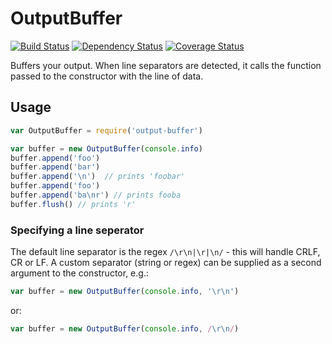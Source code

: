 # OutputBuffer

[![Build Status](https://travis-ci.org/achingbrain/output-buffer.svg)](https://travis-ci.org/achingbrain/output-buffer) [![Dependency Status](https://david-dm.org/achingbrain/output-buffer.svg)](https://david-dm.org/achingbrain/output-buffer) [![Coverage Status](https://img.shields.io/coveralls/achingbrain/output-buffer/master.svg)](https://coveralls.io/r/achingbrain/output-buffer)


Buffers your output.  When line separators are detected, it calls the function passed to the constructor with the line of data.
## Usage

```javascript
var OutputBuffer = require('output-buffer')

var buffer = new OutputBuffer(console.info)
buffer.append('foo')
buffer.append('bar')
buffer.append('\n')  // prints 'foobar'
buffer.append('foo')
buffer.append('ba\nr') // prints fooba
buffer.flush() // prints 'r'
```

### Specifying a line seperator

The default line separator is the regex `/\r\n|\r|\n/` - this will handle CRLF, CR or LF. A custom separator (string or regex) can be supplied as a second argument to the constructor, e.g.:

```javascript
var buffer = new OutputBuffer(console.info, '\r\n')
```

or:

```javascript
var buffer = new OutputBuffer(console.info, /\r\n/)
```
